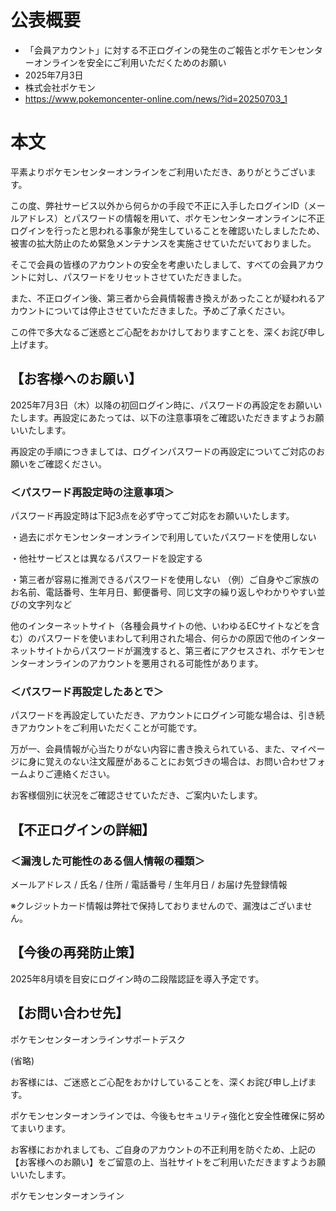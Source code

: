 # 公表概要
- 「会員アカウント」に対する不正ログインの発生のご報告とポケモンセンターオンラインを安全にご利用いただくためのお願い
- 2025年7月3日
- 株式会社ポケモン
- https://www.pokemoncenter-online.com/news/?id=20250703_1

# 本文
平素よりポケモンセンターオンラインをご利用いただき、ありがとうございます。 

この度、弊社サービス以外から何らかの手段で不正に入手したログインID（メールアドレス）とパスワードの情報を用いて、ポケモンセンターオンラインに不正ログインを行ったと思われる事象が発生していることを確認いたしましたため、被害の拡大防止のため緊急メンテナンスを実施させていただいておりました。

そこで会員の皆様のアカウントの安全を考慮いたしまして、すべての会員アカウントに対し、パスワードをリセットさせていただきました。

また、不正ログイン後、第三者から会員情報書き換えがあったことが疑われるアカウントについては停止させていただきました。予めご了承ください。

この件で多大なるご迷惑とご心配をおかけしておりますことを、深くお詫び申し上げます。

## 【お客様ヘのお願い】
2025年7月3日（木）以降の初回ログイン時に、パスワードの再設定をお願いいたします。再設定にあたっては、以下の注意事項をご確認いただきますようお願いいたします。

再設定の手順につきましては、ログインパスワードの再設定についてご対応のお願いをご確認ください。

### ＜パスワード再設定時の注意事項＞
パスワード再設定時は下記3点を必ず守ってご対応をお願いいたします。

・過去にポケモンセンターオンラインで利用していたパスワードを使用しない

・他社サービスとは異なるパスワードを設定する

・第三者が容易に推測できるパスワードを使用しない
（例）ご自身やご家族のお名前、電話番号、生年月日、郵便番号、同じ文字の繰り返しやわかりやすい並びの文字列など

他のインターネットサイト（各種会員サイトの他、いわゆるECサイトなどを含む）のパスワードを使いまわして利用された場合、何らかの原因で他のインターネットサイトからパスワードが漏洩すると、第三者にアクセスされ、ポケモンセンターオンラインのアカウントを悪用される可能性があります。

### ＜パスワード再設定したあとで＞
パスワードを再設定していただき、アカウントにログイン可能な場合は、引き続きアカウントをご利用いただくことが可能です。

万が一、会員情報が心当たりがない内容に書き換えられている、また、マイページに身に覚えのない注文履歴があることにお気づきの場合は、お問い合わせフォームよりご連絡ください。

お客様個別に状況をご確認させていただき、ご案内いたします。

## 【不正ログインの詳細】
### ＜漏洩した可能性のある個人情報の種類＞ 
メールアドレス / 氏名 / 住所 / 電話番号 / 生年月日 / お届け先登録情報

※クレジットカード情報は弊社で保持しておりませんので、漏洩はございません。

## 【今後の再発防止策】
2025年8月頃を目安にログイン時の二段階認証を導入予定です。

## 【お問い合わせ先】 
ポケモンセンターオンラインサポートデスク

(省略)

お客様には、ご迷惑とご心配をおかけしていることを、深くお詫び申し上げます。

ポケモンセンターオンラインでは、今後もセキュリティ強化と安全性確保に努めてまいります。

お客様におかれましても、ご自身のアカウントの不正利用を防ぐため、上記の【お客様へのお願い】をご留意の上、当社サイトをご利用いただきますようお願いいたします。


ポケモンセンターオンライン
